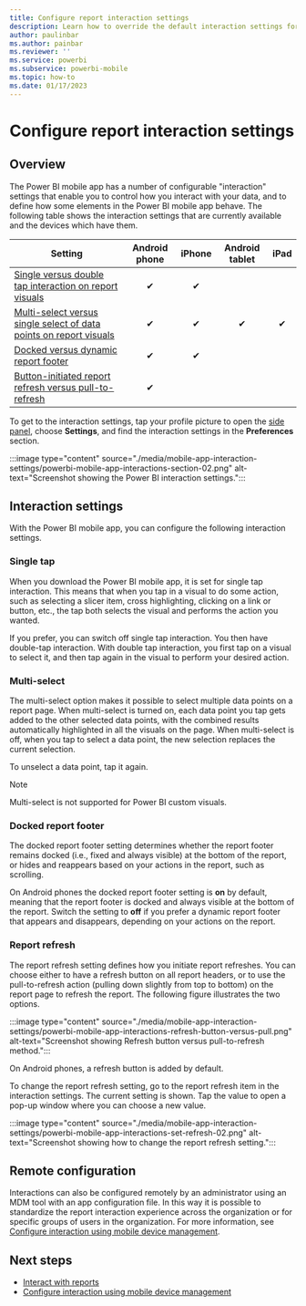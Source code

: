 ```yaml
---
title: Configure report interaction settings
description: Learn how to override the default interaction settings for reports in the Power BI mobile app.
author: paulinbar
ms.author: painbar
ms.reviewer: ''
ms.service: powerbi
ms.subservice: powerbi-mobile
ms.topic: how-to
ms.date: 01/17/2023
---
```


# Configure report interaction settings

## Overview

The Power BI mobile app has a number of configurable "interaction" settings that enable you to control how you interact with your data, and to define how some elements in the Power BI mobile app behave. The following table shows the interaction settings that are currently available and the devices which have them.

| Setting | Android phone | iPhone | Android tablet  | iPad |
|---------|:-:|:-:|:-:|:-:|
| [Single versus double tap interaction on report visuals](#single-tap) |✔|✔|||
| [Multi-select versus single select of data points on report visuals](#multi-select) |✔|✔|✔|✔|
| [Docked versus dynamic report footer](#docked-report-footer) |✔|✔|||
| [Button-initiated report refresh versus pull-to-refresh](#report-refresh) |✔||||

To get to the interaction settings, tap your profile picture to open the [side panel](./mobile-apps-home-page.md#header), choose **Settings**, and find the interaction settings in the **Preferences** section.

:::image type="content" source="./media/mobile-app-interaction-settings/powerbi-mobile-app-interactions-section-02.png" alt-text="Screenshot showing the Power BI interaction settings.":::

## Interaction settings

With the Power BI mobile app, you can configure the following interaction settings.

### Single tap

When you download the Power BI mobile app, it is set for single tap interaction. This means that when you tap in a visual to do some action, such as selecting a slicer item, cross highlighting, clicking on a link or button, etc., the tap both selects the visual and performs the action you wanted.

If you prefer, you can switch off single tap interaction. You then have double-tap interaction. With double tap interaction, you first tap on a visual to select it, and then tap again in the visual to perform your desired action.

### Multi-select

The multi-select option makes it possible to select multiple data points on a report page. When multi-select is turned on, each data point you tap gets added to the other selected data points, with the combined results automatically highlighted in all the visuals on the page. When multi-select is off, when you tap to select a data point, the new selection replaces the current selection.

To unselect a data point, tap it again.

>[!NOTE]
>Multi-select is not supported for Power BI custom visuals.

### Docked report footer

The docked report footer setting determines whether the report footer remains docked (i.e., fixed and always visible) at the bottom of the report, or hides and reappears based on your actions in the report, such as scrolling.

On Android phones the docked report footer setting is **on** by default, meaning that the report footer is docked and always visible at the bottom of the report. Switch the setting to **off** if you prefer a dynamic report footer that appears and disappears, depending on your actions on the report.

### Report refresh

The report refresh setting defines how you initiate report refreshes. You can choose either to have a refresh button on all report headers, or to use the pull-to-refresh action (pulling down slightly from top to bottom) on the report page to refresh the report. The following figure illustrates the two options.

:::image type="content" source="./media/mobile-app-interaction-settings/powerbi-mobile-app-interactions-refresh-button-versus-pull.png" alt-text="Screenshot showing Refresh button versus pull-to-refresh method.":::

On Android phones, a refresh button is added by default.

To change the report refresh setting, go to the report refresh item in the interaction settings. The current setting is shown. Tap the value to open a pop-up window where you can choose a new value.

:::image type="content" source="./media/mobile-app-interaction-settings/powerbi-mobile-app-interactions-set-refresh-02.png" alt-text="Screenshot showing how to change the report refresh setting.":::

## Remote configuration

Interactions can also be configured remotely by an administrator using an MDM tool with an app configuration file. In this way it is possible to standardize the report interaction experience across the organization or for specific groups of users in the organization. For more information, see [Configure interaction using mobile device management](./mobile-app-configuration.md).

## Next steps

- [Interact with reports](./mobile-reports-in-the-mobile-apps.md#interact-with-reports)
- [Configure interaction using mobile device management](./mobile-app-configuration.md)
